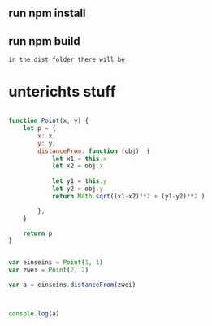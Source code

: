 ## run npm install 

## run npm build
```
in the dist folder there will be 

```



# unterichts stuff
```js {cmd=node} 

function Point(x, y) {
	let p = {
		x: x, 
		y: y,
		distanceFrom: function (obj)  {
			let x1 = this.x
			let x2 = obj.x
			
			let y1 = this.y
			let y2 = obj.y
			return Math.sqrt((x1-x2)**2 + (y1-y2)**2 )

		},
	}

	return p
}


var einseins = Point(1, 1)
var zwei = Point(2, 2)

var a = einseins.distanceFrom(zwei)



console.log(a)
```
